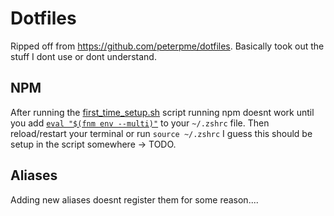 # Dotfiles

Ripped off from <https://github.com/peterpme/dotfiles>. Basically took out the stuff I dont use or dont understand.

## NPM

After running the [first_time_setup.sh](./first_time_setup.sh) script running npm doesnt work until you add [`eval "$(fnm env --multi)"`](https://github.com/Schniz/fnm#manually) to your `~/.zshrc` file. Then reload/restart your terminal or run `source ~/.zshrc` I guess this should be setup in the script somewhere -> TODO.

## Aliases

Adding new aliases doesnt register them for some reason....